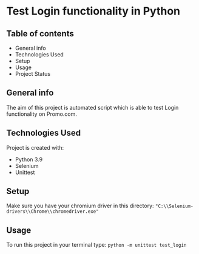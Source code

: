 # Test Login functionality in Python 

## Table of contents 
* General info
* Technologies Used
* Setup
* Usage
* Project Status

## General info

The aim of this project is automated script which is able to test Login functionality on Promo.com. 

## Technologies Used 

Project is created with:
* Python 3.9
* Selenium
* Unittest

## Setup

Make sure you have your chromium driver in this directory: 
```"C:\\Selenium-drivers\\Chrome\\chromedriver.exe"```

## Usage
To run this project in your terminal type: 
```python -m unittest test_login```





